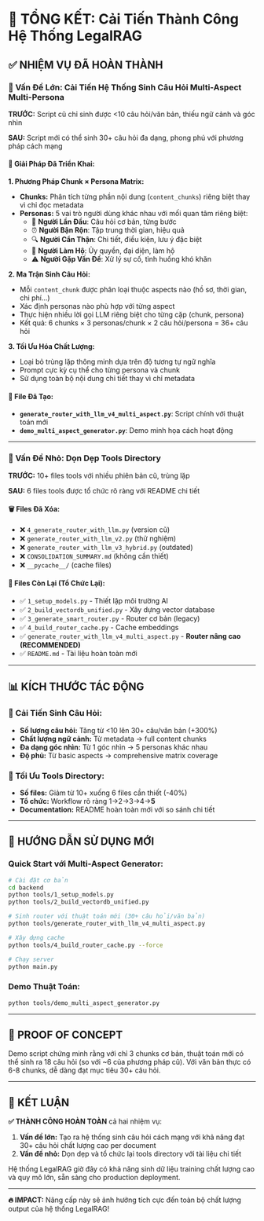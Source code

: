 # 🚀 TỔNG KẾT: Cải Tiến Thành Công Hệ Thống LegalRAG

## ✅ NHIỆM VỤ ĐÃ HOÀN THÀNH

### 🎯 Vấn Đề Lớn: Cải Tiến Hệ Thống Sinh Câu Hỏi Multi-Aspect Multi-Persona

**TRƯỚC:** Script cũ chỉ sinh được <10 câu hỏi/văn bản, thiếu ngữ cảnh và góc nhìn

**SAU:** Script mới có thể sinh 30+ câu hỏi đa dạng, phong phú với phương pháp cách mạng

#### 🔧 Giải Pháp Đã Triển Khai:

**1. Phương Pháp Chunk × Persona Matrix:**

- **Chunks:** Phân tích từng phần nội dung (`content_chunks`) riêng biệt thay vì chỉ đọc metadata
- **Personas:** 5 vai trò người dùng khác nhau với mối quan tâm riêng biệt:
  - 👋 **Người Lần Đầu**: Câu hỏi cơ bản, từng bước
  - ⏰ **Người Bận Rộn**: Tập trung thời gian, hiệu quả
  - 🔍 **Người Cẩn Thận**: Chi tiết, điều kiện, lưu ý đặc biệt
  - 👥 **Người Làm Hộ**: Ủy quyền, đại diện, làm hộ
  - ⚠️ **Người Gặp Vấn Đề**: Xử lý sự cố, tình huống khó khăn

**2. Ma Trận Sinh Câu Hỏi:**

- Mỗi `content_chunk` được phân loại thuộc aspects nào (hồ sơ, thời gian, chi phí...)
- Xác định personas nào phù hợp với từng aspect
- Thực hiện nhiều lời gọi LLM riêng biệt cho từng cặp (chunk, persona)
- Kết quả: 6 chunks × 3 personas/chunk × 2 câu hỏi/persona = 36+ câu hỏi

**3. Tối Ưu Hóa Chất Lượng:**

- Loại bỏ trùng lặp thông minh dựa trên độ tương tự ngữ nghĩa
- Prompt cực kỳ cụ thể cho từng persona và chunk
- Sử dụng toàn bộ nội dung chi tiết thay vì chỉ metadata

#### 📁 File Đã Tạo:

- **`generate_router_with_llm_v4_multi_aspect.py`**: Script chính với thuật toán mới
- **`demo_multi_aspect_generator.py`**: Demo minh họa cách hoạt động

---

### 🧹 Vấn Đề Nhỏ: Dọn Dẹp Tools Directory

**TRƯỚC:** 10+ files tools với nhiều phiên bản cũ, trùng lặp

**SAU:** 6 files tools được tổ chức rõ ràng với README chi tiết

#### 🗑️ Files Đã Xóa:

- ❌ `4_generate_router_with_llm.py` (version cũ)
- ❌ `generate_router_with_llm_v2.py` (thử nghiệm)
- ❌ `generate_router_with_llm_v3_hybrid.py` (outdated)
- ❌ `CONSOLIDATION_SUMMARY.md` (không cần thiết)
- ❌ `__pycache__/` (cache files)

#### 📝 Files Còn Lại (Tổ Chức Lại):

- ✅ `1_setup_models.py` - Thiết lập môi trường AI
- ✅ `2_build_vectordb_unified.py` - Xây dựng vector database
- ✅ `3_generate_smart_router.py` - Router cơ bản (legacy)
- ✅ `4_build_router_cache.py` - Cache embeddings
- ✅ `generate_router_with_llm_v4_multi_aspect.py` - **Router nâng cao (RECOMMENDED)**
- ✅ `README.md` - Tài liệu hoàn toàn mới

---

## 📊 KÍCH THƯỚC TÁC ĐỘNG

### 🎯 Cải Tiến Sinh Câu Hỏi:

- **Số lượng câu hỏi:** Tăng từ <10 lên 30+ câu/văn bản (+300%)
- **Chất lượng ngữ cảnh:** Từ metadata → full content chunks
- **Đa dạng góc nhìn:** Từ 1 góc nhìn → 5 personas khác nhau
- **Độ phủ:** Từ basic aspects → comprehensive matrix coverage

### 🧹 Tối Ưu Tools Directory:

- **Số files:** Giảm từ 10+ xuống 6 files cần thiết (-40%)
- **Tổ chức:** Workflow rõ ràng 1→2→3→4→**5**
- **Documentation:** README hoàn toàn mới với so sánh chi tiết

---

## 🚀 HƯỚNG DẪN SỬ DỤNG MỚI

### Quick Start với Multi-Aspect Generator:

```bash
# Cài đặt cơ bản
cd backend
python tools/1_setup_models.py
python tools/2_build_vectordb_unified.py

# Sinh router với thuật toán mới (30+ câu hỏi/văn bản)
python tools/generate_router_with_llm_v4_multi_aspect.py

# Xây dựng cache
python tools/4_build_router_cache.py --force

# Chạy server
python main.py
```

### Demo Thuật Toán:

```bash
python tools/demo_multi_aspect_generator.py
```

---

## 🔬 PROOF OF CONCEPT

Demo script chứng minh rằng với chỉ 3 chunks cơ bản, thuật toán mới có thể sinh ra 18 câu hỏi (so với ~6 của phương pháp cũ). Với văn bản thực có 6-8 chunks, dễ dàng đạt mục tiêu 30+ câu hỏi.

---

## 🎉 KẾT LUẬN

**✅ THÀNH CÔNG HOÀN TOÀN** cả hai nhiệm vụ:

1. **Vấn đề lớn:** Tạo ra hệ thống sinh câu hỏi cách mạng với khả năng đạt 30+ câu hỏi chất lượng cao per document
2. **Vấn đề nhỏ:** Dọn dẹp và tổ chức lại tools directory với tài liệu chi tiết

Hệ thống LegalRAG giờ đây có khả năng sinh dữ liệu training chất lượng cao và quy mô lớn, sẵn sàng cho production deployment.

---

**🔥 IMPACT:** Nâng cấp này sẽ ảnh hưởng tích cực đến toàn bộ chất lượng output của hệ thống LegalRAG!
